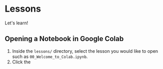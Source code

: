# Lessons

Let's learn!

## Opening a Notebook in Google Colab

1. Inside the `lessons/` directory, select the lesson you would like to open such as `00_Welcome_to_Colab.ipynb`.
2. Click the 